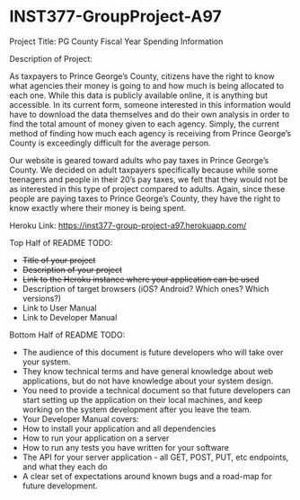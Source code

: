 # INST377-GroupProject-A97

Project Title: PG County Fiscal Year Spending Information

Description of Project:

As taxpayers to Prince George’s County, citizens have the right to know what agencies their money is going to and how much is being allocated to each one. While this data is publicly available online, it is anything but accessible. In its current form, someone interested in this information would have to download the data themselves and do their own analysis in order to find the total amount of money given to each agency. Simply, the current method of finding how much each agency is receiving from Prince George’s County is exceedingly difficult for the average person.

Our website is geared toward adults who pay taxes in Prince George’s County. We decided on adult taxpayers specifically because while some teenagers and people in their 20’s pay taxes, we felt that they would not be as interested in this type of project compared to adults. Again, since these people are paying taxes to Prince George’s County, they have the right to know exactly where their money is being spent.

Heroku Link: https://inst377-group-project-a97.herokuapp.com/

Top Half of README TODO:
- ~~Title of your project~~
- ~~Description of your project~~
- ~~Link to the Heroku instance where your application can be used~~
- Description of target browsers (iOS? Android? Which ones? Which versions?)
- Link to User Manual
- Link to Developer Manual

Bottom Half of README TODO:
- The audience of this document is future developers who will take over your system.
- They know technical terms and have general knowledge about web applications, but do not have knowledge about your system design.
- You need to provide a technical document so that future developers can start setting up the application on their local machines, and keep working on the system development after you leave the team.
- Your Developer Manual covers:
- How to install your application and all dependencies
- How to run your application on a server
- How to run any tests you have written for your software
- The API for your server application - all GET, POST, PUT, etc endpoints, and what they each do
- A clear set of expectations around known bugs and a road-map for future development.
